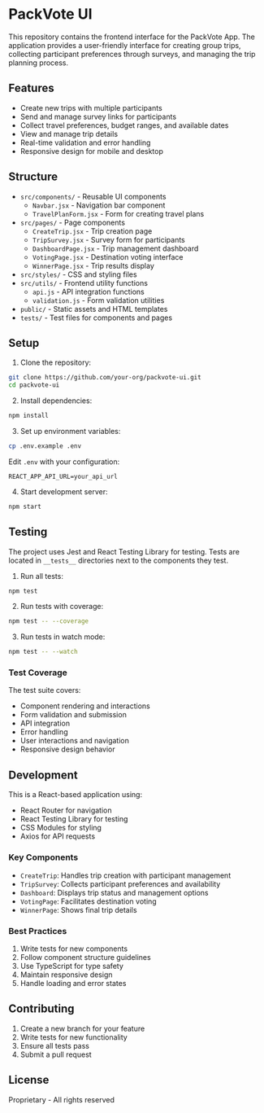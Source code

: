 # PackVote UI

This repository contains the frontend interface for the PackVote App. The application provides a user-friendly interface for creating group trips, collecting participant preferences through surveys, and managing the trip planning process.

## Features

- Create new trips with multiple participants
- Send and manage survey links for participants
- Collect travel preferences, budget ranges, and available dates
- View and manage trip details
- Real-time validation and error handling
- Responsive design for mobile and desktop

## Structure
- `src/components/` - Reusable UI components
  - `Navbar.jsx` - Navigation bar component
  - `TravelPlanForm.jsx` - Form for creating travel plans
- `src/pages/` - Page components
  - `CreateTrip.jsx` - Trip creation page
  - `TripSurvey.jsx` - Survey form for participants
  - `DashboardPage.jsx` - Trip management dashboard
  - `VotingPage.jsx` - Destination voting interface
  - `WinnerPage.jsx` - Trip results display
- `src/styles/` - CSS and styling files
- `src/utils/` - Frontend utility functions
  - `api.js` - API integration functions
  - `validation.js` - Form validation utilities
- `public/` - Static assets and HTML templates
- `tests/` - Test files for components and pages

## Setup

1. Clone the repository:
```bash
git clone https://github.com/your-org/packvote-ui.git
cd packvote-ui
```

2. Install dependencies:
```bash
npm install
```

3. Set up environment variables:
```bash
cp .env.example .env
```
Edit `.env` with your configuration:
```
REACT_APP_API_URL=your_api_url
```

4. Start development server:
```bash
npm start
```

## Testing

The project uses Jest and React Testing Library for testing. Tests are located in `__tests__` directories next to the components they test.

1. Run all tests:
```bash
npm test
```

2. Run tests with coverage:
```bash
npm test -- --coverage
```

3. Run tests in watch mode:
```bash
npm test -- --watch
```

### Test Coverage

The test suite covers:
- Component rendering and interactions
- Form validation and submission
- API integration
- Error handling
- User interactions and navigation
- Responsive design behavior

## Development

This is a React-based application using:
- React Router for navigation
- React Testing Library for testing
- CSS Modules for styling
- Axios for API requests

### Key Components

- `CreateTrip`: Handles trip creation with participant management
- `TripSurvey`: Collects participant preferences and availability
- `Dashboard`: Displays trip status and management options
- `VotingPage`: Facilitates destination voting
- `WinnerPage`: Shows final trip details

### Best Practices

1. Write tests for new components
2. Follow component structure guidelines
3. Use TypeScript for type safety
4. Maintain responsive design
5. Handle loading and error states

## Contributing

1. Create a new branch for your feature
2. Write tests for new functionality
3. Ensure all tests pass
4. Submit a pull request

## License

Proprietary - All rights reserved